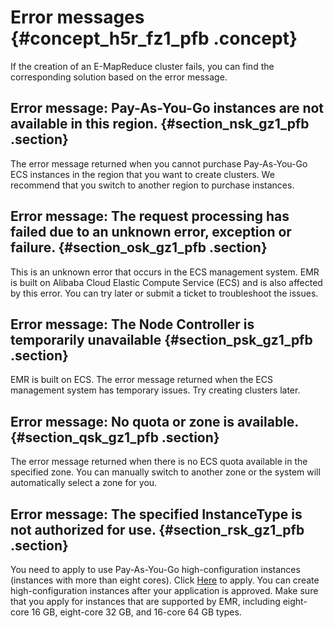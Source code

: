 # Error messages {#concept_h5r_fz1_pfb .concept}

If the creation of an E-MapReduce cluster fails, you can find the corresponding solution based on the error message.

## Error message: Pay-As-You-Go instances are not available in this region. {#section_nsk_gz1_pfb .section}

The error message returned when you cannot purchase Pay-As-You-Go ECS instances in the region that you want to create clusters. We recommend that you switch to another region to purchase instances.

## Error message: The request processing has failed due to an unknown error, exception or failure. {#section_osk_gz1_pfb .section}

This is an unknown error that occurs in the ECS management system. EMR is built on Alibaba Cloud Elastic Compute Service \(ECS\) and is also affected by this error. You can try later or submit a ticket to troubleshoot the issues.

## Error message: The Node Controller is temporarily unavailable {#section_psk_gz1_pfb .section}

EMR is built on ECS. The error message returned when the ECS management system has temporary issues. Try creating clusters later.

## Error message: No quota or zone is available. {#section_qsk_gz1_pfb .section}

The error message returned when there is no ECS quota available in the specified zone. You can manually switch to another zone or the system will automatically select a zone for you.

## Error message: The specified InstanceType is not authorized for use. {#section_rsk_gz1_pfb .section}

You need to apply to use Pay-As-You-Go high-configuration instances \(instances with more than eight cores\). Click [Here](https://workorder-intl.console.aliyun.com/#/ticket/createIndex) to apply. You can create high-configuration instances after your application is approved. Make sure that you apply for instances that are supported by EMR, including eight-core 16 GB, eight-core 32 GB, and 16-core 64 GB types.

